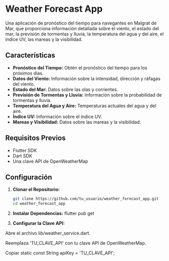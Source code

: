 # Weather Forecast App

Una aplicación de pronóstico del tiempo para navegantes en Malgrat de Mar, que proporciona información detallada sobre el viento, el estado del mar, la previsión de tormentas y lluvia, la temperatura del agua y del aire, el índice UV, las mareas y la visibilidad.

## Características

- **Pronóstico del Tiempo:** Obtén el pronóstico del tiempo para los próximos días.
- **Datos del Viento:** Información sobre la intensidad, dirección y ráfagas del viento.
- **Estado del Mar:** Datos sobre las olas y corrientes.
- **Previsión de Tormentas y Lluvia:** Información sobre la probabilidad de tormentas y lluvia.
- **Temperatura del Agua y Aire:** Temperaturas actuales del agua y del aire.
- **Índice UV:** Información sobre el índice UV.
- **Mareas y Visibilidad:** Datos sobre las mareas y la visibilidad.

## Requisitos Previos

- Flutter SDK
- Dart SDK
- Una clave API de OpenWeatherMap

## Configuración

1. **Clonar el Repositorio:**

   ```bash
   git clone https://github.com/tu_usuario/weather_forecast_app.git
   cd weather_forecast_app

2. **Instalar Dependencias:**
   flutter pub get

3. **Configurar la Clave API:**

Abre el archivo lib/weather_service.dart.

Reemplaza 'TU_CLAVE_API' con tu clave API de OpenWeatherMap.

Copiar
static const String apiKey = 'TU_CLAVE_API';
